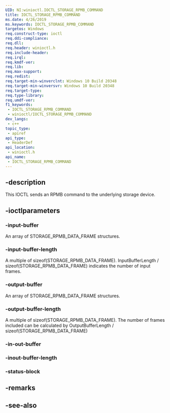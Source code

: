 ```yaml
---
UID: NI:winioctl.IOCTL_STORAGE_RPMB_COMMAND
title: IOCTL_STORAGE_RPMB_COMMAND
ms.date: 4/26/2019
ms.keywords: IOCTL_STORAGE_RPMB_COMMAND
targetos: Windows
req.construct-type: ioctl
req.ddi-compliance: 
req.dll: 
req.header: winioctl.h
req.include-header: 
req.irql: 
req.kmdf-ver: 
req.lib: 
req.max-support: 
req.redist: 
req.target-min-winverclnt: Windows 10 Build 20348
req.target-min-winversvr: Windows 10 Build 20348
req.target-type: 
req.type-library: 
req.umdf-ver: 
f1_keywords:
 - IOCTL_STORAGE_RPMB_COMMAND
 - winioctl/IOCTL_STORAGE_RPMB_COMMAND
dev_langs:
 - c++
topic_type:
 - apiref
api_type:
 - HeaderDef
api_location:
 - winioctl.h
api_name:
 - IOCTL_STORAGE_RPMB_COMMAND
---
```


## -description

This IOCTL sends an RPMB command to the underlying storage device.

## -ioctlparameters

### -input-buffer

An array of STORAGE_RPMB_DATA_FRAME structures.

### -input-buffer-length

A multiple of sizeof(STORAGE_RPMB_DATA_FRAME). InputBufferLength / sizeof(STORAGE_RPMB_DATA_FRAME) indicates the number of input frames.

### -output-buffer

An array of STORAGE_RPMB_DATA_FRAME structures.

### -output-buffer-length

A multiple of sizeof(STORAGE_RPMB_DATA_FRAME). The number of frames included can be calculated by OutputBufferLength / sizeof(STORAGE_RPMB_DATA_FRAME)

### -in-out-buffer

### -inout-buffer-length

### -status-block

## -remarks

## -see-also

